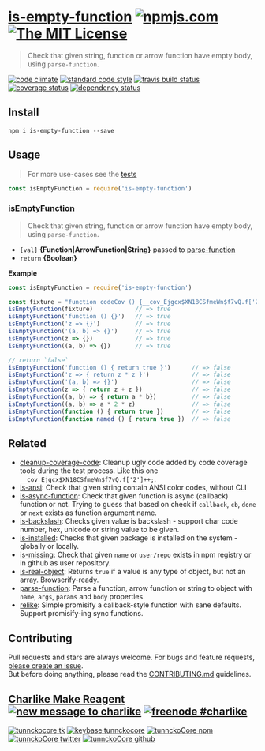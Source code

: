 # [is-empty-function][author-www-url] [![npmjs.com][npmjs-img]][npmjs-url] [![The MIT License][license-img]][license-url] 

> Check that given string, function or arrow function have empty body, using `parse-function`.

[![code climate][codeclimate-img]][codeclimate-url] [![standard code style][standard-img]][standard-url] [![travis build status][travis-img]][travis-url] [![coverage status][coveralls-img]][coveralls-url] [![dependency status][david-img]][david-url]


## Install
```
npm i is-empty-function --save
```


## Usage
> For more use-cases see the [tests](./test.js)

```js
const isEmptyFunction = require('is-empty-function')
```

### [isEmptyFunction](./index.js#L46)
> Check that given string, function or arrow function have empty body, using `parse-function`.

- `[val]` **{Function|ArrowFunction|String}** passed to [parse-function][parse-function]  
- `return` **{Boolean}**

**Example**

```js
const isEmptyFunction = require('is-empty-function')

const fixture = "function codeCov () {__cov_Ejgcx$XN18CSfmeWn$f7vQ.f['2']++;};"
isEmptyFunction(fixture)            // => true
isEmptyFunction('function () {}')   // => true
isEmptyFunction('z => {}')          // => true
isEmptyFunction('(a, b) => {}')     // => true
isEmptyFunction(z => {})            // => true
isEmptyFunction((a, b) => {})       // => true

// return `false`
isEmptyFunction('function () { return true }')      // => false
isEmptyFunction('z => { return z * z }')            // => false
isEmptyFunction('(a, b) => {}')                     // => false
isEmptyFunction(z => { return z + z })              // => false
isEmptyFunction((a, b) => { return a * b})          // => false
isEmptyFunction((a, b) => a * 2 * z)                // => false
isEmptyFunction(function () { return true })        // => false
isEmptyFunction(function named () { return true })  // => false
```


## Related
- [cleanup-coverage-code](https://github.com/tunnckoCore/cleanup-coverage-code): Cleanup ugly code added by code coverage tools during the test process. Like this one `__cov_Ejgcx$XN18CSfmeWn$f7vQ.f['2']++;`.
- [is-ansi](https://github.com/tunnckocore/is-ansi): Check that given string contain ANSI color codes, without CLI
- [is-async-function](https://github.com/tunnckocore/is-async-function): Check that given function is async (callback) function or not. Trying to guess that based on check if `callback`, `cb`, `done` or `next` exists as function argument name.
- [is-backslash](https://github.com/tunnckocore/is-backslash): Checks given value is backslash - support char code number, hex, unicode or string value to be given.
- [is-installed](https://github.com/tunnckoCore/is-installed): Checks that given package is installed on the system - globally or locally.
- [is-missing](https://github.com/tunnckocore/is-missing): Check that given `name` or `user/repo` exists in npm registry or in github as user repository.
- [is-real-object](https://github.com/tunnckocore/is-real-object): Returns `true` if a value is any type of object, but not an array. Browserify-ready.
- [parse-function](https://github.com/tunnckocore/parse-function): Parse a function, arrow function or string to object with `name`, `args`, `params` and `body` properties.
- [relike](https://github.com/hybridables/relike): Simple promisify a callback-style function with sane defaults. Support promisify-ing sync functions.


## Contributing
Pull requests and stars are always welcome. For bugs and feature requests, [please create an issue](https://github.com/tunnckoCore/is-empty-function/issues/new).  
But before doing anything, please read the [CONTRIBUTING.md](./CONTRIBUTING.md) guidelines.


## [Charlike Make Reagent](http://j.mp/1stW47C) [![new message to charlike][new-message-img]][new-message-url] [![freenode #charlike][freenode-img]][freenode-url]

[![tunnckocore.tk][author-www-img]][author-www-url] [![keybase tunnckocore][keybase-img]][keybase-url] [![tunnckoCore npm][author-npm-img]][author-npm-url] [![tunnckoCore twitter][author-twitter-img]][author-twitter-url] [![tunnckoCore github][author-github-img]][author-github-url]


[npmjs-url]: https://www.npmjs.com/package/is-empty-function
[npmjs-img]: https://img.shields.io/npm/v/is-empty-function.svg?label=is-empty-function

[license-url]: https://github.com/tunnckoCore/is-empty-function/blob/master/LICENSE
[license-img]: https://img.shields.io/badge/license-MIT-blue.svg


[codeclimate-url]: https://codeclimate.com/github/tunnckoCore/is-empty-function
[codeclimate-img]: https://img.shields.io/codeclimate/github/tunnckoCore/is-empty-function.svg

[travis-url]: https://travis-ci.org/tunnckoCore/is-empty-function
[travis-img]: https://img.shields.io/travis/tunnckoCore/is-empty-function.svg

[coveralls-url]: https://coveralls.io/r/tunnckoCore/is-empty-function
[coveralls-img]: https://img.shields.io/coveralls/tunnckoCore/is-empty-function.svg

[david-url]: https://david-dm.org/tunnckoCore/is-empty-function
[david-img]: https://img.shields.io/david/tunnckoCore/is-empty-function.svg

[standard-url]: https://github.com/feross/standard
[standard-img]: https://img.shields.io/badge/code%20style-standard-brightgreen.svg


[author-www-url]: http://www.tunnckocore.tk
[author-www-img]: https://img.shields.io/badge/www-tunnckocore.tk-fe7d37.svg

[keybase-url]: https://keybase.io/tunnckocore
[keybase-img]: https://img.shields.io/badge/keybase-tunnckocore-8a7967.svg

[author-npm-url]: https://www.npmjs.com/~tunnckocore
[author-npm-img]: https://img.shields.io/badge/npm-~tunnckocore-cb3837.svg

[author-twitter-url]: https://twitter.com/tunnckoCore
[author-twitter-img]: https://img.shields.io/badge/twitter-@tunnckoCore-55acee.svg

[author-github-url]: https://github.com/tunnckoCore
[author-github-img]: https://img.shields.io/badge/github-@tunnckoCore-4183c4.svg

[freenode-url]: http://webchat.freenode.net/?channels=charlike
[freenode-img]: https://img.shields.io/badge/freenode-%23charlike-5654a4.svg

[new-message-url]: https://github.com/tunnckoCore/ama
[new-message-img]: https://img.shields.io/badge/ask%20me-anything-green.svg

[parse-function]: https://github.com/tunnckoCore/parse-function